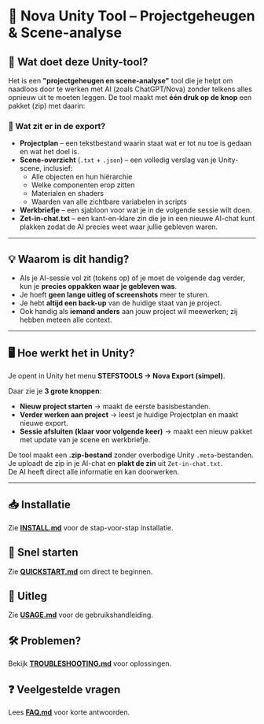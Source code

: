 # 🚀 Nova Unity Tool – Projectgeheugen & Scene-analyse

## 📌 Wat doet deze Unity-tool?
Het is een **"projectgeheugen en scene-analyse"** tool die je helpt om naadloos door te werken met AI (zoals ChatGPT/Nova) zonder telkens alles opnieuw uit te moeten leggen.
De tool maakt met **één druk op de knop** een pakket (zip) met daarin:

### 📂 Wat zit er in de export?
- **Projectplan** – een tekstbestand waarin staat wat er tot nu toe is gedaan en wat het doel is.
- **Scene-overzicht** (`.txt` + `.json`) – een volledig verslag van je Unity-scene, inclusief:
  - Alle objecten en hun hiërarchie
  - Welke componenten erop zitten
  - Materialen en shaders
  - Waarden van alle zichtbare variabelen in scripts
- **Werkbriefje** – een sjabloon voor wat je in de volgende sessie wilt doen.
- **Zet-in-chat.txt** – een kant-en-klare zin die je in een nieuwe AI-chat kunt plakken zodat de AI precies weet waar jullie gebleven waren.

---

## 💡 Waarom is dit handig?
- Als je AI-sessie vol zit (tokens op) of je moet de volgende dag verder, kun je **precies oppakken waar je gebleven was**.
- Je hoeft **geen lange uitleg of screenshots** meer te sturen.
- Je hebt **altijd een back-up** van de huidige staat van je project.
- Ook handig als **iemand anders** aan jouw project wil meewerken; zij hebben meteen alle context.

---

## 🖥 Hoe werkt het in Unity?
Je opent in Unity het menu **STEFSTOOLS → Nova Export (simpel)**.

Daar zie je **3 grote knoppen**:
- **Nieuw project starten** → maakt de eerste basisbestanden.
- **Verder werken aan project** → leest je huidige Projectplan en maakt nieuwe export.
- **Sessie afsluiten (klaar voor volgende keer)** → maakt een nieuw pakket met update van je scene en werkbriefje.

De tool maakt een **.zip-bestand** zonder overbodige Unity `.meta`-bestanden.  
Je uploadt de zip in je AI-chat en **plakt de zin** uit `Zet-in-chat.txt`.  
De AI heeft direct alle informatie en kan doorwerken.

---

## 📥 Installatie
Zie **[INSTALL.md](Docs/INSTALL.md)** voor de stap-voor-stap installatie.

## 🚀 Snel starten
Zie **[QUICKSTART.md](Docs/QUICKSTART.md)** om direct te beginnen.

## 📘 Uitleg
Zie **[USAGE.md](Docs/USAGE.md)** voor de gebruikshandleiding.

## 🛠 Problemen?
Bekijk **[TROUBLESHOOTING.md](Docs/TROUBLESHOOTING.md)** voor oplossingen.

## ❓ Veelgestelde vragen
Lees **[FAQ.md](Docs/FAQ.md)** voor korte antwoorden.
